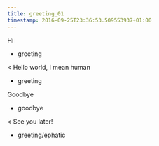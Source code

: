 ```yaml
---
title: greeting_01
timestamp: 2016-09-25T23:36:53.509553937+01:00
---
```


Hi
* greeting

< Hello world, I mean human
* greeting

Goodbye
* goodbye

< See you later!
* greeting/ephatic
